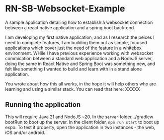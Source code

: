 # RN-SB-Websocket-Example
A sample application detailing how to establish a websocket connection between a react native application and a spring boot back-end

I am developing my first native application, and as I research the peices I need to complete features, I am building them out as simple, focused applications which cover just the need of the feature in a whitebox environment. WHile I have previous experience working with websocket commication between a standard web application and a NodeJS server, doing the same in React Native and Spring Boot was something new, and felt like something I wanted to build and learn with in a stand alone application.

You wrote about how this all works, in the hope it will help others who are learning and using a similar stack. You can read that here: XXXXX

## Running the application
This will require Java 21 and NodeJS ~20.
In the `server` folder, ./gradlew bootRun to boot up the server.
In the client folder, `npm run start` to boot up expo. To test it property, open the application in two instances - the web, iOS and/or android.

